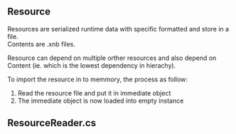 ## Resource

Resources are serialized runtime data with specific formatted and store in a file.  
Contents are .xnb files.

Resource can depend on multiple orther resources and also depend on Content (ie. which is the lowest dependency in hierachy).

To import the resource in to memmory, the process as follow:

1. Read the resource file and put it in immediate object
2. The immediate object is now loaded into empty instance

## ResourceReader.cs
